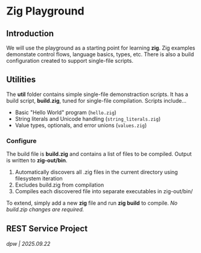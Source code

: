 # Zig Playground

## Introduction

We will use the playground as a starting point for learning **zig**.  Zig examples demonstate control flows, language basics, types, etc.  There is also a build configuration created to support single-file scripts.

## Utilities

The **util** folder contains simple single-file demonstraction scripts.  It has a build script, **build.zig**, tuned for single-file compilation.  Scripts include...

- Basic "Hello World" program (`hello.zig`)
- String literals and Unicode handling (`string_literals.zig`)
- Value types, optionals, and error unions (`values.zig`)

### Configure

The build file is **build.zig** and contains a list of files to be compiled.  Output is written to **zig-out/bin**.

1. Automatically discovers all .zig files in the current directory using filesystem iteration
2. Excludes build.zig from compilation
3. Compiles each discovered file into separate executables in zig-out/bin/

To extend, simply add a new **zig** file and run **zig build** to compile. *No build.zip changes are required.*

## REST Service Project


###### dpw | 2025.09.22
